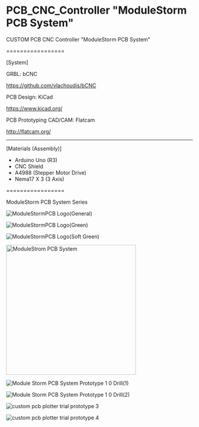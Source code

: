# PCB_CNC_Controller "ModuleStorm PCB System"

CUSTOM PCB CNC Controller "ModuleStorm PCB System"

=================

[System]

GRBL: bCNC

https://github.com/vlachoudis/bCNC

PCB Design: KiCad

https://www.kicad.org/

PCB Prototyping CAD/CAM: Flatcam

http://flatcam.org/

---------------

[Materials (Assembly)]

- Arduino Uno (R3)
- CNC Shield
- A4988 (Stepper Motor Drive)
- Nema17 X 3 (3 Axis)

=================

ModuleStorm PCB System Series

![ModuleStormPCB Logo(General)](https://user-images.githubusercontent.com/14072045/62913009-5c85f280-bdc5-11e9-924d-322dc5cd2733.png)

![ModuleStormPCB Logo(Green)](https://user-images.githubusercontent.com/14072045/62913013-61e33d00-bdc5-11e9-836c-ec68f5dafddb.png)

![ModuleStormPCB Logo(Soft Green)](https://user-images.githubusercontent.com/14072045/62913019-67408780-bdc5-11e9-8cad-f01f05d939d1.png)


<img width="350" alt="ModuleStrom PCB System" src="https://user-images.githubusercontent.com/14072045/62912995-48da8c00-bdc5-11e9-80e4-47165a51c662.png">

![Module Storm PCB System Prototype 1 0 Drill(1)](https://user-images.githubusercontent.com/14072045/62913000-4ed06d00-bdc5-11e9-930c-f5d3fab6cc92.png)

![Module Storm PCB System Prototype 1 0 Drill(2)](https://user-images.githubusercontent.com/14072045/62913006-542db780-bdc5-11e9-9df5-4c229573a65d.png)


![custom pcb plotter trial prototype 3](https://user-images.githubusercontent.com/14072045/51925891-59cc3d00-2433-11e9-816a-f5bc8163b49b.png)

![custom pcb plotter trial prototype 4](https://user-images.githubusercontent.com/14072045/51925899-5e90f100-2433-11e9-8833-363905925fde.png)

